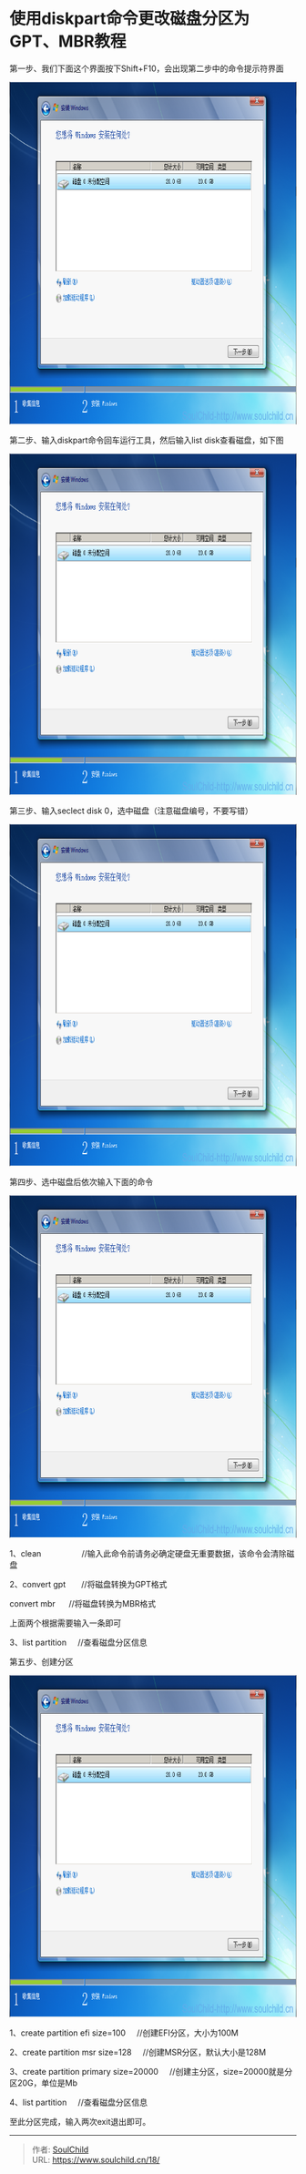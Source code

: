 # 使用diskpart命令更改磁盘分区为GPT、MBR教程

<!--more-->
第一步、我们下面这个界面按下Shift+F10，会出现第二步中的命令提示符界面

<img class="alignnone size-full wp-image-61" src="images/1.png" alt="" width="802" height="602" />

第二步、输入diskpart命令回车运行工具，然后输入list disk查看磁盘，如下图

<img class="alignnone size-full wp-image-65" src="images/1.png" alt="" width="801" height="600" />

第三步、输入seclect disk 0，选中磁盘（注意磁盘编号，不要写错）

<img class="alignnone size-full wp-image-66" src="images/1.png" alt="" width="800" height="601" />

第四步、选中磁盘后依次输入下面的命令

<img class="alignnone size-full wp-image-67" src="images/1.png" alt="" width="800" height="602" />

1、clean                  //输入此命令前请务必确定硬盘无重要数据，该命令会清除磁盘

2、convert gpt       //将磁盘转换为GPT格式

convert mbr      //将磁盘转换为MBR格式

上面两个根据需要输入一条即可

3、list partition     //查看磁盘分区信息

第五步、创建分区

<img class="alignnone size-full wp-image-68" src="images/1.png" alt="" width="794" height="601" />

1、create partition efi size=100     //创建EFI分区，大小为100M

2、create partition msr size=128     //创建MSR分区，默认大小是128M

3、create partition primary size=20000     //创建主分区，size=20000就是分区20G，单位是Mb

4、list partition     //查看磁盘分区信息

至此分区完成，输入两次exit退出即可。


---

> 作者: [SoulChild](https://www.soulchild.cn)  
> URL: https://www.soulchild.cn/18/  

